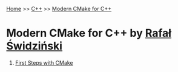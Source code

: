 [Home](../../README.md) >> [C++](../../README.md#c++) >> [Modern CMake for C++](./README.md)

# Modern CMake for C++ by [Rafał Świdziński](https://www.linkedin.com/in/rafalswidzinski/)

1. [First Steps with CMake](./chapter_01)
